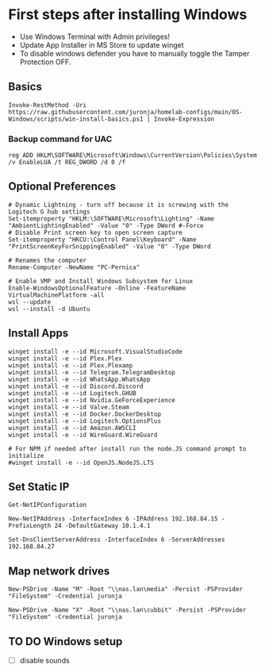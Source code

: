 # First steps after installing Windows

- Use Windows Terminal with Admin privileges!
- Update App Installer in MS Store to update winget
- To disable windows defender you have to manually toggle the Tamper Protection OFF.

## Basics

```shell
Invoke-RestMethod -Uri https://raw.githubusercontent.com/juronja/homelab-configs/main/OS-Windows/scripts/win-install-basics.ps1 | Invoke-Expression

```

### Backup command for UAC

```shell
reg ADD HKLM\SOFTWARE\Microsoft\Windows\CurrentVersion\Policies\System /v EnableLUA /t REG_DWORD /d 0 /f
```

## Optional Preferences

```shell
# Dynamic Lightning - turn uff because it is screwing with the Logitech G hub settings
Set-itemproperty "HKLM:\SOFTWARE\Microsoft\Lighting" -Name "AmbientLightingEnabled" -Value "0" -Type DWord #-Force
# Disable Print screen key to open screen capture
Set-itemproperty "HKCU:\Control Panel\Keyboard" -Name "PrintScreenKeyForSnippingEnabled" -Value "0" -Type DWord

# Renames the computer
Rename-Computer -NewName "PC-Pernica"

# Enable VMP and Install Windows Subsystem for Linux
Enable-WindowsOptionalFeature -Online -FeatureName VirtualMachinePlatform -all
wsl --update
wsl --install -d Ubuntu
```

## Install Apps
```shell
winget install -e --id Microsoft.VisualStudioCode
winget install -e --id Plex.Plex
winget install -e --id Plex.Plexamp
winget install -e --id Telegram.TelegramDesktop
winget install -e --id WhatsApp.WhatsApp
winget install -e --id Discord.Discord
winget install -e --id Logitech.GHUB
winget install -e --id Nvidia.GeForceExperience
winget install -e --id Valve.Steam
winget install -e --id Docker.DockerDesktop
winget install -e --id Logitech.OptionsPlus
winget install -e --id Amazon.AWSCLI
winget install -e --id WireGuard.WireGuard

# For NPM if needed after install run the node.JS command prompt to initialize
#winget install -e --id OpenJS.NodeJS.LTS
```

## Set Static IP

```shell
Get-NetIPConfiguration

New-NetIPAddress -InterfaceIndex 6 -IPAddress 192.168.84.15 -PrefixLength 24 -DefaultGateway 10.1.4.1

Set-DnsClientServerAddress -InterfaceIndex 6 -ServerAddresses 192.168.84.27

```



## Map network drives
```shell
New-PSDrive -Name "M" -Root "\\nas.lan\media" -Persist -PSProvider "FileSystem" -Credential juronja

New-PSDrive -Name "X" -Root "\\nas.lan\cubbit" -Persist -PSProvider "FileSystem" -Credential juronja

```

## TO DO Windows setup ##
- [ ] disable sounds

